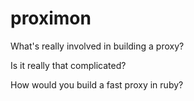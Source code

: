 # proximon

What's really involved in building a proxy? 

Is it really that complicated?

How would you build a fast proxy in ruby?

